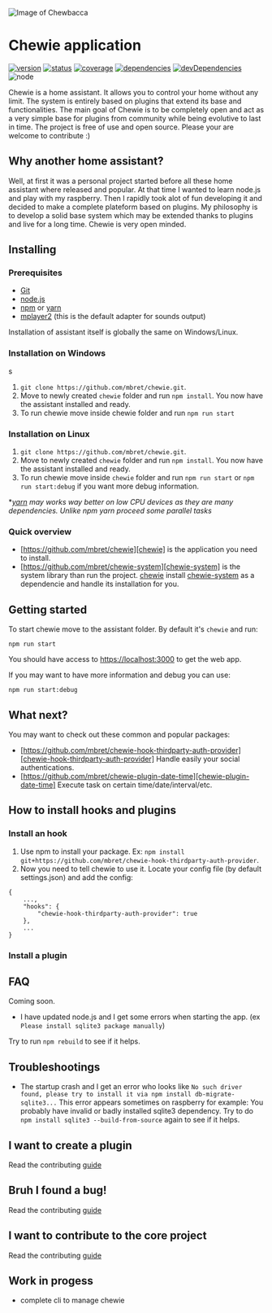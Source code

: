 ![Image of Chewbacca](https://image.ibb.co/eKvgov/chewie.jpg)

# Chewie application
[![version](https://img.shields.io/npm/v/chewie.svg)](https://www.npmjs.org/package/chewie)
[![status](https://travis-ci.org/mbret/chewie.svg)](https://travis-ci.org/mbret/chewie)
[![coverage](https://img.shields.io/coveralls/mbret/chewie.svg)](https://coveralls.io/github/mbret/chewie)
[![dependencies](https://david-dm.org/mbret/chewie.svg)](https://david-dm.org/mbret/chewie)
[![devDependencies](https://david-dm.org/mbret/chewie/dev-status.svg)](https://david-dm.org/mbret/chewie#info=devDependencies)
![node](https://img.shields.io/node/v/chewie.svg)

Chewie is a home assistant.
It allows you to control your home without any limit. The system is entirely based on plugins that extend its base and functionalities. The main goal of Chewie is to be completely open and act as a very simple base for plugins from community while being evolutive to last in time. The project is free of use and open source. Please your are welcome to contribute :)

## Why another home assistant?

Well, at first it was a personal project started before all these home assistant where released and popular. At that time I wanted to learn node.js and play with my raspberry. Then I rapidly took alot of fun developing it and decided to make a complete plateform based on plugins. My philosophy is to develop a solid base system which may be extended thanks to plugins and live for a long time. Chewie is very open minded.

## Installing

### Prerequisites
- [Git](https://git-scm.com)
- [node.js](https://nodejs.org)
- [npm](https://www.npmjs.com) or [yarn](https://yarnpkg.com/)
- [mplayer2](https://doc.ubuntu-fr.org/mplayer2) (this is the default adapter for sounds output)

Installation of assistant itself is globally the same on Windows/Linux.

### Installation on Windows
s
1. `git clone https://github.com/mbret/chewie.git`.
2. Move to newly created `chewie` folder and run `npm install`. You now have the assistant installed and ready.
3. To run chewie move inside chewie folder and run `npm run start`

### Installation on Linux

1. `git clone https://github.com/mbret/chewie.git`.
2. Move to newly created `chewie` folder and run `npm install`. You now have the assistant installed and ready.
3. To run chewie move inside `chewie` folder and run `npm run start` or `npm run start:debug` if you want more debug information.

**[yarn](https://yarnpkg.com/) may works way better on low CPU devices as they are many dependencies. Unlike npm yarn proceed some parallel tasks*

### Quick overview
- [https://github.com/mbret/chewie][chewie] is the application you need to install.
- [https://github.com/mbret/chewie-system][chewie-system] is the system library than run the project. [chewie][chewie] install [chewie-system][chewie-system] as a dependencie and handle its installation for you.

## Getting started

To start chewie move to the assistant folder. By default it's `chewie` and run:
```
npm run start
```
You should have access to [https://localhost:3000](https://localhost:3000) to get the web app.

If you may want to have more information and debug you can use:
```
npm run start:debug
```

## What next?
You may want to check out these common and popular packages:
- [https://github.com/mbret/chewie-hook-thirdparty-auth-provider][chewie-hook-thirdparty-auth-provider] Handle easily your social authentications.
- [https://github.com/mbret/chewie-plugin-date-time][chewie-plugin-date-time] Execute task on certain time/date/interval/etc.

## How to install hooks and plugins
### Install an hook
1. Use npm to install your package. Ex: `npm install git+https://github.com/mbret/chewie-hook-thirdparty-auth-provider`.
2. Now you need to tell chewie to use it. Locate your config file (by default settings.json) and add the config:
```
{
    ...,
    "hooks": {
        "chewie-hook-thirdparty-auth-provider": true
    },
    ...
}
```

### Install a plugin

## FAQ

Coming soon.
- I have updated node.js and I get some errors when starting the app. (ex `Please install sqlite3 package manually`)

Try to run `npm rebuild` to see if it helps.

## Troubleshootings
- The startup crash and I get an error who looks like `No such driver found, please try to install it via npm install db-migrate-sqlite3...` This error appears sometimes on raspberry for example:
You probably have invalid or badly installed sqlite3 dependency. Try to do `npm install sqlite3 --build-from-source` again to see if it helps.

## I want to create a plugin

Read the contributing [guide](https://github.com/mbret/chewie/blob/master/CONTRIBUTING.md)

## Bruh I found a bug!

Read the contributing [guide](https://github.com/mbret/chewie/blob/master/CONTRIBUTING.md)

## I want to contribute to the core project

Read the contributing [guide](https://github.com/mbret/chewie/blob/master/CONTRIBUTING.md)

## Work in progess

- complete cli to manage chewie

[chewie]: https://github.com/mbret/chewie
[chewie-system]: https://github.com/mbret/chewie-system
